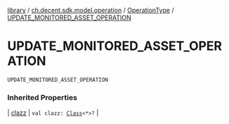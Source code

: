 [library](../../index.md) / [ch.decent.sdk.model.operation](../index.md) / [OperationType](index.md) / [UPDATE_MONITORED_ASSET_OPERATION](./-u-p-d-a-t-e_-m-o-n-i-t-o-r-e-d_-a-s-s-e-t_-o-p-e-r-a-t-i-o-n.md)

# UPDATE_MONITORED_ASSET_OPERATION

`UPDATE_MONITORED_ASSET_OPERATION`

### Inherited Properties

| [clazz](clazz.md) | `val clazz: `[`Class`](http://docs.oracle.com/javase/6/docs/api/java/lang/Class.html)`<*>?` |

